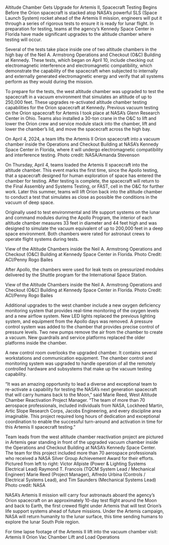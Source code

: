 Altitude Chamber Gets Upgrade for Artemis II, Spacecraft Testing Begins 
 Before the Orion spacecraft is stacked atop NASA’s powerful SLS (Space Launch System) rocket ahead of the Artemis II mission, engineers will put it through a series of rigorous tests to ensure it is ready for lunar flight. In preparation for testing, teams at the agency’s Kennedy Space Center in Florida have made significant upgrades to the altitude chamber where testing will occur.

Several of the tests take place inside one of two altitude chambers in the high bay of the Neil A. Armstrong Operations and Checkout (O&C) Building at Kennedy. These tests, which began on April 10, include checking out electromagnetic interference and electromagnetic compatibility, which demonstrate the capability of the spacecraft when subjected to internally and externally generated electromagnetic energy and verify that all systems perform as they would during the mission.

To prepare for the tests, the west altitude chamber was upgraded to test the spacecraft in a vacuum environment that simulates an altitude of up to 250,000 feet. These upgrades re-activated altitude chamber testing capabilities for the Orion spacecraft at Kennedy. Previous vacuum testing on the Orion spacecraft for Artemis I took place at NASA’s Glenn Research Center in Ohio. Teams also installed a 30-ton crane in the O&C to lift and lower the Orion crew and service module stack into the chamber, lift and lower the chamber’s lid, and move the spacecraft across the high bay.

On April 4, 2024, a team lifts the Artemis II Orion spacecraft into a vacuum chamber inside the Operations and Checkout Building at NASA’s Kennedy Space Center in Florida, where it will undergo electromagnetic compatibility and interference testing. Photo credit: NASA/Amanda Stevenson

On Thursday, April 4, teams loaded the Artemis II spacecraft into the altitude chamber. This event marks the first time, since the Apollo testing, that a spacecraft designed for human exploration of space has entered the chamber for testing. After testing is complete, the spacecraft will return to the Final Assembly and Systems Testing, or FAST, cell in the O&C for further work. Later this summer, teams will lift Orion back into the altitude chamber to conduct a test that simulates as close as possible the conditions in the vacuum of deep space.

Originally used to test environmental and life support systems on the lunar and command modules during the Apollo Program, the interior of each altitude chamber measures 33 feet in diameter and 44 feet high and was designed to simulate the vacuum equivalent of up to 200,000 feet in a deep space environment. Both chambers were rated for astronaut crews to operate flight systems during tests.

View of the Altitude Chambers inside the Neil A. Armstrong Operations and Checkout (O&C) Building at Kennedy Space Center in Florida. Photo Credit: ACI/Penny Rogo Bailes

After Apollo, the chambers were used for leak tests on pressurized modules delivered by the Shuttle program for the International Space Station.

View of the Altitude Chambers inside the Neil A. Armstrong Operations and Checkout (O&C) Building at Kennedy Space Center in Florida. Photo Credit: ACI/Penny Rogo Bailes

Additional upgrades to the west chamber include a new oxygen deficiency monitoring system that provides real-time monitoring of the oxygen levels and a new airflow system. New LED lights replaced the previous lighting system, and equipment from the Apollo days was removed. A pressure control system was added to the chamber that provides precise control of pressure levels. Two new pumps remove the air from the chamber to create a vacuum. New guardrails and service platforms replaced the older platforms inside the chamber.

A new control room overlooks the upgraded chamber. It contains several workstations and communication equipment. The chamber control and monitoring system was upgraded to handle operation of all the remotely controlled hardware and subsystems that make up the vacuum testing capability.

“It was an amazing opportunity to lead a diverse and exceptional team to re-activate a capability for testing the NASA’s next generation spacecraft that will carry humans back to the Moon,” said Marie Reed, West Altitude Chamber Reactivation Project Manager. “The team of more than 70 aerospace professionals, included individuals from NASA, Lockheed Martin, Artic Slope Research Corps, Jacobs Engineering, and every discipline area imaginable. This project required long hours of dedication and exceptional coordination to enable the successful turn-around and activation in time for this Artemis II spacecraft testing.”

Team leads from the west altitude chamber reactivation project are pictured in Artemis gear standing in front of the upgraded vacuum chamber inside the Operations and Checkout Building at NASA’s Kennedy Space Center. The team for this project included more than 70 aerospace professionals who received a NASA Silver Group Achievement Award for their efforts. Pictured from left to right: Victor Allpiste (Power & Lighting Systems Electrical Lead) Raymond T. Francois (TQCM System Lead / Mechanical Engineer) Marie Reed (Project Manager), Alfredo Urbina (Controls / Electrical Systems Lead), and Tim Saunders (Mechanical Systems Lead) Photo credit: NASA

NASA’s Artemis II mission will carry four astronauts aboard the agency’s Orion spacecraft on an approximately 10-day test flight around the Moon and back to Earth, the first crewed flight under Artemis that will test Orion’s life support systems ahead of future missions. Under the Artemis campaign, NASA will return humanity to the lunar surface, this time sending humans to explore the lunar South Pole region.

For time lapse footage of the Artemis II lift into the vacuum chamber visit: Artemis II Orion Vac Chamber Lift and Load Operations
